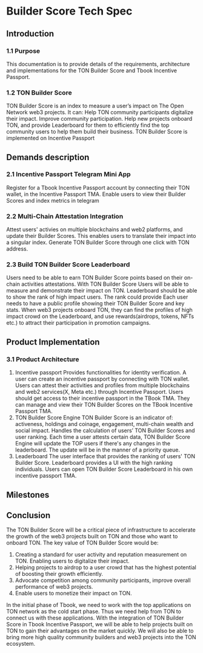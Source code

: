 # Builder Score Tech Spec

## Introduction

### 1.1 Purpose

This documentation is to provide details of the requirements, architecture and implementations for the TON Builder Score and Tbook Incentive Passport.

### 1.2 TON Builder Score

TON Builder Score is an index to measure a user’s impact on The Open Network web3 projects. It can:
Help TON community participants digitalize their impact. Improve community participation.
Help new projects onboard TON, and provide Leaderboard for them to efficiently find the top community users to help them build their business.
TON Builder Score is implemented on Incentive Passport

## Demands description

### 2.1 Incentive Passport Telegram Mini App

Register for a Tbook Incentive Passport account by connecting their TON wallet, in the Incentive Passport TMA.
Enable users to view their Builder Scores and index metrics in telegram

### 2.2 Multi-Chain Attestation Integration

Attest users' activies on multiple blockchains and web2 platforms, and update their Builder Scores. This enables users to translate their impact into a singular index.
Generate TON Builder Score through one click with TON address.

### 2.3 Build TON Builder Score Leaderboard

Users need to be able to earn TON Builder Score points based on their on-chain activities attestations. With TON Builder Score Users will be able to measure and demonstrate their impact on TON.
Leaderboard should be able to show the rank of high impact users. The rank could provide Each user needs to have a public profile showing their TON Builder Score and key stats.
When web3 projects onboard TON, they can find the profiles of high impact crowd on the Leaderboard, and use rewards(airdrops, tokens, NFTs etc.) to attract their participation in promotion campaigns.

## Product Implementation

### 3.1 Product Architecture

1. Incentive passport
   Provides functionalities for identity verification. A user can create an incentive passport by connecting with TON wallet.
   Users can attest their activities and profiles from multiple blockchains and web2 services(X, Meta etc.) through Incentive Passport.
   Users should get access to their incentive passport in the TBook TMA. They can manage and view their TON Builder Scores on the TBook Incentive Passport TMA.
2. TON Builder Score Engine
   TON Builder Score is an indicator of: activeness, holdings and coinage, engagement, multi-chain wealth and social impact.
   Handles the calculation of users’ TON Builder Scores and user ranking.
   Each time a user attests certain data, TON Builder Score Engine will update the TOP users if there's any changes in the leaderboard. The update will be in the manner of a priority queue.
3. Leaderboard
   The user interface that provides the ranking of users' TON Builder Score. Leaderboard provides a UI with the high ranking individuals.
   Users can open TON Builder Score Leaderboard in his own incentive passport TMA.

## Milestones

## Conclusion

The TON Builder Score will be a critical piece of infrastructure to accelerate the growth of the web3 projects built on TON and those who want to onboard TON. The key value of TON Builder Score would be:

1. Creating a standard for user activity and reputation measurement on TON. Enabling users to digitalize their impact.
2. Helping projects to airdrop to a user crowd that has the highest potential of boosting their growth efficiently.
3. Advocate competition among community participants, improve overall performance of web3 projects.
4. Enable users to monetize their impact on TON.

In the initial phase of Tbook, we need to work with the top applications on TON network as the cold start phase. Thus we need help from TON to connect us with these applications.
With the integration of TON Builder Score in Tbook Incentive Passport, we will be able to help projects built on TON to gain their advantages on the market quickly. We will also be able to bring more high quality community builders and web3 projects into the TON ecosystem.
